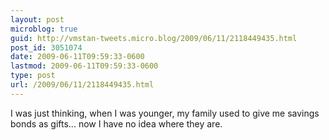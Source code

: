 ```yaml
---
layout: post
microblog: true
guid: http://vmstan-tweets.micro.blog/2009/06/11/2118449435.html
post_id: 3051074
date: 2009-06-11T09:59:33-0600
lastmod: 2009-06-11T09:59:33-0600
type: post
url: /2009/06/11/2118449435.html
---
```

I was just thinking, when I was younger, my family used to give me savings bonds as gifts... now I have no idea where they are.
